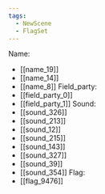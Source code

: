 ```yaml
---
tags:
  - NewScene
  - FlagSet
---
```

Name:
- [[name_19]]
- [[name_14]]
- [[name_8]]
Field_party:
- [[field_party_0]]
- [[field_party_1]]
Sound:
- [[sound_326]]
- [[sound_213]]
- [[sound_12]]
- [[sound_215]]
- [[sound_143]]
- [[sound_327]]
- [[sound_39]]
- [[sound_354]]
Flag:
- [[flag_9476]]
